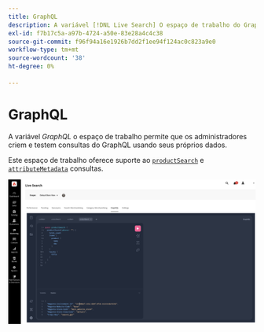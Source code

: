 ```yaml
---
title: GraphQL
description: A variável [!DNL Live Search] O espaço de trabalho do GraphQL permite criar consultas com seus dados em tempo real.
exl-id: f7b17c5a-a97b-4724-a50e-83e28a4c4c38
source-git-commit: f96f94a16e1926b7dd2f1ee94f124ac0c823a9e0
workflow-type: tm+mt
source-wordcount: '38'
ht-degree: 0%

---
```


# GraphQL

A variável *GraphQL* o espaço de trabalho permite que os administradores criem e testem consultas do GraphQL usando seus próprios dados.

Este espaço de trabalho oferece suporte ao [`productSearch`](https://developer.adobe.com/commerce/services/graphql/live-search/product-search/) e [`attributeMetadata`](https://developer.adobe.com/commerce/services/graphql/live-search/attribute-metadata/) consultas.

![Workspace do GraphQL](assets/graphql.png)

